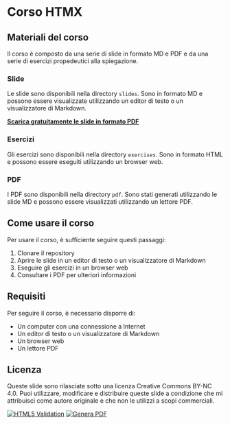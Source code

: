 # Corso HTMX

## Materiali del corso

Il corso è composto da una serie di slide in formato MD e PDF e da una serie di esercizi propedeutici alla spiegazione.

### Slide

Le slide sono disponibili nella directory `slides`. Sono in formato MD e possono essere visualizzate utilizzando un editor di testo o un visualizzatore di Markdown.

__[Scarica gratuitamente le slide in formato PDF](https://raw.githubusercontent.com/matteobaccan/CorsoHTMX/main/slide/CorsoHTMX.pdf)__

### Esercizi

Gli esercizi sono disponibili nella directory `exercises`. Sono in formato HTML e possono essere eseguiti utilizzando un browser web.

### PDF

I PDF sono disponibili nella directory `pdf`. Sono stati generati utilizzando le slide MD e possono essere visualizzati utilizzando un lettore PDF.

## Come usare il corso

Per usare il corso, è sufficiente seguire questi passaggi:

1. Clonare il repository
2. Aprire le slide in un editor di testo o un visualizzatore di Markdown
3. Eseguire gli esercizi in un browser web
4. Consultare i PDF per ulteriori informazioni

## Requisiti

Per seguire il corso, è necessario disporre di:

* Un computer con una connessione a Internet
* Un editor di testo o un visualizzatore di Markdown
* Un browser web
* Un lettore PDF

## Licenza

Queste slide sono rilasciate sotto una licenza Creative Commons BY-NC 4.0. Puoi utilizzare, modificare e distribuire queste slide a condizione che mi attribuisci come autore originale e che non le utilizzi a scopi commerciali.

[![HTML5 Validation](https://github.com/matteobaccan/CorsoHTMX/actions/workflows/validation.yml/badge.svg)](https://github.com/matteobaccan/CorsoHTMX/actions/workflows/validation.yml)
[![Genera PDF](https://github.com/matteobaccan/CorsoHTMX/actions/workflows/generatepdf.yml/badge.svg)](https://github.com/matteobaccan/CorsoHTMX/actions/workflows/generatepdf.yml)
